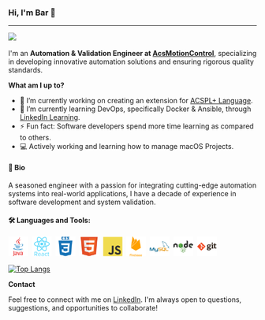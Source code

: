 ### Hi, I'm Bar 👋
---
![](https://komarev.com/ghpvc/?username=barpupko)

I'm an **Automation & Validation Engineer at [AcsMotionControl](https://acsmotioncontrol.com/)**, specializing in developing innovative automation solutions and ensuring rigorous quality standards.

**What am I up to?**
- 🔭 I’m currently working on creating an extension for [ACSPL+ Language](https://acsmotioncontrol.com/capabilities/acspl-programming/).
- 🌱 I’m currently learning DevOps, specifically Docker & Ansible, through [LinkedIn Learning](https://www.linkedin.com/learning/).
- ⚡ Fun fact: Software developers spend more time learning as compared to others.
- 💻 Actively working and learning how to manage macOS Projects.

#### 📖 Bio
A seasoned engineer with a passion for integrating cutting-edge automation systems into real-world applications, I have a decade of experience in software development and system validation.

#### :hammer_and_wrench: Languages and Tools:
<div>
  <img src="https://github.com/devicons/devicon/blob/master/icons/java/java-original-wordmark.svg" title="Java" alt="Java" width="40" height="40"/>&nbsp;
  <img src="https://github.com/devicons/devicon/blob/master/icons/react/react-original-wordmark.svg" title="React" alt="React" width="40" height="40"/>&nbsp;
  <img src="https://github.com/devicons/devicon/blob/master/icons/css3/css3-plain-wordmark.svg"  title="CSS3" alt="CSS" width="40" height="40"/>&nbsp;
  <img src="https://github.com/devicons/devicon/blob/master/icons/html5/html5-original.svg" title="HTML5" alt="HTML" width="40" height="40"/>&nbsp;
  <img src="https://github.com/devicons/devicon/blob/master/icons/javascript/javascript-original.svg" title="JavaScript" alt="JavaScript" width="40" height="40"/>&nbsp;
  <img src="https://github.com/devicons/devicon/blob/master/icons/firebase/firebase-plain-wordmark.svg" title="Firebase" alt="Firebase" width="40" height="40"/>&nbsp;
  <img src="https://github.com/devicons/devicon/blob/master/icons/mysql/mysql-original-wordmark.svg" title="MySQL"  alt="MySQL" width="40" height="40"/>&nbsp;
  <img src="https://github.com/devicons/devicon/blob/master/icons/nodejs/nodejs-original-wordmark.svg" title="NodeJS" alt="NodeJS" width="40" height="40"/>&nbsp;
  <img src="https://github.com/devicons/devicon/blob/master/icons/git/git-original-wordmark.svg" title="Git" alt="Git" width="40" height="40"/>
</div>

[![Top Langs](https://github-readme-stats.vercel.app/api/top-langs/?username=barpupko&layout=compact&theme=vision-friendly-dark)](https://github.com/anuraghazra/github-readme-stats)

**Contact**

Feel free to connect with me on [LinkedIn](https://www.linkedin.com/in/barpupko/). I'm always open to questions, suggestions, and opportunities to collaborate!
